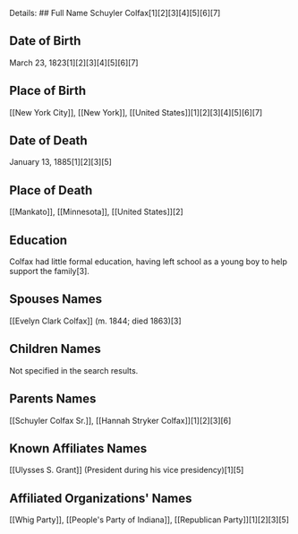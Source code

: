 Details: ## Full Name
Schuyler Colfax[1][2][3][4][5][6][7]

## Date of Birth
March 23, 1823[1][2][3][4][5][6][7]

## Place of Birth
[[New York City]], [[New York]], [[United States]][1][2][3][4][5][6][7]

## Date of Death
January 13, 1885[1][2][3][5]

## Place of Death
[[Mankato]], [[Minnesota]], [[United States]][2]

## Education
Colfax had little formal education, having left school as a young boy to help support the family[3].

## Spouses Names
[[Evelyn Clark Colfax]] (m. 1844; died 1863)[3]

## Children Names
Not specified in the search results.

## Parents Names
[[Schuyler Colfax Sr.]], [[Hannah Stryker Colfax]][1][2][3][6]

## Known Affiliates Names
[[Ulysses S. Grant]] (President during his vice presidency)[1][5]

## Affiliated Organizations' Names
[[Whig Party]],
[[People's Party of Indiana]],
[[Republican Party]][1][2][3][5]

